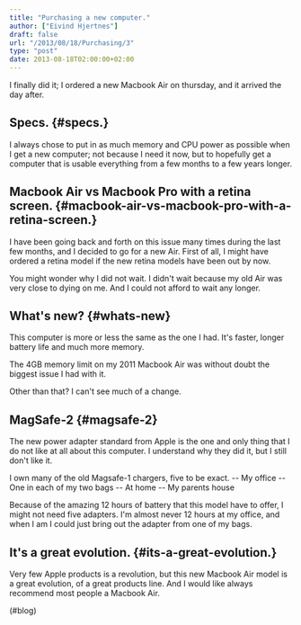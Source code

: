```yaml
---
title: "Purchasing a new computer."
author: ["Eivind Hjertnes"]
draft: false
url: "/2013/08/18/Purchasing/3"
type: "post"
date: 2013-08-18T02:00:00+02:00
---
```


I finally did it; I ordered a new Macbook Air on thursday, and it
arrived the day after.


## Specs. {#specs.}

I always chose to put in as much memory and CPU power as possible when I
get a new computer; not because I need it now, but to hopefully get a
computer that is usable everything from a few months to a few years
longer.


## Macbook Air vs Macbook Pro with a retina screen. {#macbook-air-vs-macbook-pro-with-a-retina-screen.}

I have been going back and forth on this issue many times during the
last few months, and I decided to go for a new Air. First of all, I
might have ordered a retina model if the new retina models have been out
by now.

You might wonder why I did not wait. I didn't wait because my old Air
was very close to dying on me. And I could not afford to wait any
longer.


## What's new? {#whats-new}

This computer is more or less the same as the one I had. It's faster,
longer battery life and much more memory.

The 4GB memory limit on my 2011 Macbook Air was without doubt the
biggest issue I had with it.

Other than that? I can't see much of a change.


## MagSafe-2 {#magsafe-2}

The new power adapter standard from Apple is the one and only thing that
I do not like at all about this computer. I understand why they did it,
but I still don't like it.

I own many of the old Magsafe-1 chargers, five to be exact. -- My office
-- One in each of my two bags -- At home -- My parents house

Because of the amazing 12 hours of battery that this model have to
offer, I might not need five adapters. I'm almost never 12 hours at my
office, and when I am I could just bring out the adapter from one of my
bags.


## It's a great evolution. {#its-a-great-evolution.}

Very few Apple products is a revolution, but this new Macbook Air model
is a great evolution, of a great products line. And I would like always
recommend most people a Macbook Air.

(#blog)
